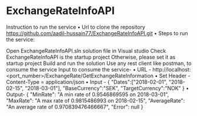 # ExchangeRateInfoAPI
Instruction to run the service • Url to clone the repository https://github.com/aadil-hussain77/ExchangeRateInfoAPI.git • Steps to run the service:

Open ExchangeRateInfoAPI.sln solution file in Visual studio
Check ExchangeRateInfoAPI is the startup project
Otherwise, please set it as startup project
Build and run the solution
Use any rest client like postman, to consume the service Input to consume the service- • URL - http://localhost:<port_number>/ExchangeRate/GetExchangeRateInformation • Set Header - Content-Type = application/json • Input -
{ "Dates":["2018-02-01", "2018-02-15", "2018-03-01"], "BaseCurrency":"SEK", "TargetCurrency":"NOK" }
• Output- { "MinRate": "A min rate of 0.9546869595 on 2018-03-01", "MaxRate": "A max rate of 0.9815486993 on 2018-02-15", "AverageRate": "An average rate of 0.970839476466667", "Error": null }
